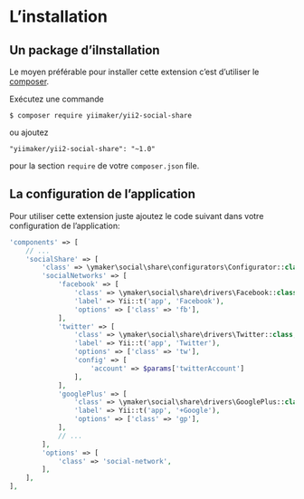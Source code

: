 L’installation
==============

## Un package d’iInstallation

Le moyen préférable pour installer cette extension c’est d’utiliser le [composer](http://getcomposer.org/download/).

Exécutez une commande

```
$ composer require yiimaker/yii2-social-share
```

ou ajoutez

```
"yiimaker/yii2-social-share": "~1.0"
````

pour la section `require` de votre `composer.json` file.

## La configuration de l’application

Pour utiliser cette extension juste ajoutez le code suivant dans votre configuration de l’application:

```php
'components' => [
    // ...
    'socialShare' => [
        'class' => \ymaker\social\share\configurators\Configurator::class,
        'socialNetworks' => [
            'facebook' => [
                'class' => \ymaker\social\share\drivers\Facebook::class,
                'label' => Yii::t('app', 'Facebook'),
                'options' => ['class' => 'fb'],
            ],
            'twitter' => [
                'class' => \ymaker\social\share\drivers\Twitter::class,
                'label' => Yii::t('app', 'Twitter'),
                'options' => ['class' => 'tw'],
                'config' => [
                    'account' => $params['twitterAccount']
                ],
            ],
            'googlePlus' => [
                'class' => \ymaker\social\share\drivers\GooglePlus::class,
                'label' => Yii::t('app', '+Google'),
                'options' => ['class' => 'gp'],
            ],
            // ...
        ],
        'options' => [
            'class' => 'social-network',
        ],
    ],
],
```